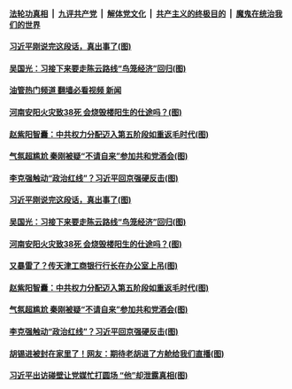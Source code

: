####  [法轮功真相](../../../../basic/blob/master/README.md?t=11241932) &nbsp;|&nbsp; [九评共产党](../../../../9ping.md/blob/master/README.md?t=11241932) &nbsp;|&nbsp; [解体党文化](../../../../jtdwh.md/blob/master/README.md?t=11241932)  &nbsp;|&nbsp; [共产主义的终极目的](../../../../gczydzjmd.md/blob/master/README.md?t=11241932) &nbsp;|&nbsp; [魔鬼在统治我们的世界](../../../../mgztzwmdsj.md/blob/master/README.md?t=11241932) 

#### [习近平刚说完这段话，真出事了(图)](../pages/p2/1022449.md?t=11241932) 

#### [吴国光：习接下来要走陈云路线“鸟笼经济”回归(图)](../pages/p2/1022401.md?t=11241932) 

#### [油管热门频道 翻墙必看视频 新闻](http://129.146.143.75:81/youtube.html?11241932)

#### [河南安阳火灾致38死 会烧毁楼阳生的仕途吗？(图)](../pages/p2/1022379.md?t=11241932) 

#### [赵紫阳智囊：中共权力分配迈入第五阶段如重返毛时代(图)](../pages/p2/1022317.md?t=11241932) 

#### [气氛超尴尬 秦刚被疑“不请自来”参加共和党酒会(图)](../pages/p2/1022309.md?t=11241932) 

#### [李克强触动“政治红线”？习近平回京强硬反击(图)](../pages/p2/1022299.md?t=11241932) 



#### [习近平刚说完这段话，真出事了(图)](../pages/p2/1022449.md?t=11241932) 





#### [吴国光：习接下来要走陈云路线“鸟笼经济”回归(图)](../pages/p2/1022401.md?t=11241932) 

#### [河南安阳火灾致38死 会烧毁楼阳生的仕途吗？(图)](../pages/p2/1022379.md?t=11241932) 

#### [又暴雷了？传天津工商银行行长在办公室上吊(图)](../pages/p2/1022383.md?t=11241932) 




#### [赵紫阳智囊：中共权力分配迈入第五阶段如重返毛时代(图)](../pages/p2/1022317.md?t=11241932) 

#### [气氛超尴尬 秦刚被疑“不请自来”参加共和党酒会(图)](../pages/p2/1022309.md?t=11241932) 


#### [李克强触动“政治红线”？习近平回京强硬反击(图)](../pages/p2/1022299.md?t=11241932) 


#### [胡锡进被封在家里了！网友：期待老胡进了方舱给我们直播(图)](../pages/p2/1022260.md?t=11241932) 

#### [习近平出访碰壁让党媒忙打圆场 “他”却泄露真相(图)](../pages/p2/1022259.md?t=11241932) 

<img src='http://gfw-breaker.win/goodnews/indexes/p2.md' width='0px' height='0px'/>
